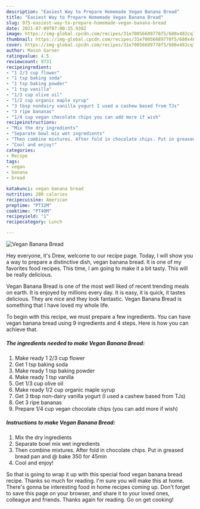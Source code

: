 ```yaml
---
description: "Easiest Way to Prepare Homemade Vegan Banana Bread"
title: "Easiest Way to Prepare Homemade Vegan Banana Bread"
slug: 975-easiest-way-to-prepare-homemade-vegan-banana-bread
date: 2021-07-09T07:00:15.938Z
image: https://img-global.cpcdn.com/recipes/31e70056689778f5/680x482cq70/vegan-banana-bread-recipe-main-photo.jpg
thumbnail: https://img-global.cpcdn.com/recipes/31e70056689778f5/680x482cq70/vegan-banana-bread-recipe-main-photo.jpg
cover: https://img-global.cpcdn.com/recipes/31e70056689778f5/680x482cq70/vegan-banana-bread-recipe-main-photo.jpg
author: Mason Garner
ratingvalue: 4.5
reviewcount: 9731
recipeingredient:
- "1 2/3 cup flower"
- "1 tsp baking soda"
- "1 tsp baking powder"
- "1 tsp vanilla"
- "1/3 cup olive oil"
- "1/2 cup organic maple syrup"
- "3 tbsp nondairy vanilla yogurt I used a cashew based from TJs"
- "3 ripe bananas"
- "1/4 cup vegan chocolate chips you can add more if wish"
recipeinstructions:
- "Mix the dry ingredients"
- "Separate bowl mix wet ingredients"
- "Then combine mixtures. After fold in chocolate chips. Put in greased bread pan and @ bake 350 for 45min"
- "Cool and enjoy!"
categories:
- Recipe
tags:
- vegan
- banana
- bread

katakunci: vegan banana bread 
nutrition: 280 calories
recipecuisine: American
preptime: "PT32M"
cooktime: "PT40M"
recipeyield: "1"
recipecategory: Lunch

---
```



![Vegan Banana Bread](https://img-global.cpcdn.com/recipes/31e70056689778f5/680x482cq70/vegan-banana-bread-recipe-main-photo.jpg)

Hey everyone, it's Drew, welcome to our recipe page. Today, I will show you a way to prepare a distinctive dish, vegan banana bread. It is one of my favorites food recipes. This time, I am going to make it a bit tasty. This will be really delicious.

Vegan Banana Bread is one of the most well liked of recent trending meals on earth. It is enjoyed by millions every day. It is easy, it is quick, it tastes delicious. They are nice and they look fantastic. Vegan Banana Bread is something that I have loved my whole life.




To begin with this recipe, we must prepare a few ingredients. You can have vegan banana bread using 9 ingredients and 4 steps. Here is how you can achieve that.

<!--inarticleads1-->

##### The ingredients needed to make Vegan Banana Bread:

1. Make ready 1 2/3 cup flower
1. Get 1 tsp baking soda
1. Make ready 1 tsp baking powder
1. Make ready 1 tsp vanilla
1. Get 1/3 cup olive oil
1. Make ready 1/2 cup organic maple syrup
1. Get 3 tbsp non-dairy vanilla yogurt (I used a cashew based from TJs)
1. Get 3 ripe bananas
1. Prepare 1/4 cup vegan chocolate chips (you can add more if wish)




<!--inarticleads2-->

##### Instructions to make Vegan Banana Bread:

1. Mix the dry ingredients
1. Separate bowl mix wet ingredients
1. Then combine mixtures. After fold in chocolate chips. Put in greased bread pan and @ bake 350 for 45min
1. Cool and enjoy!




So that is going to wrap it up with this special food vegan banana bread recipe. Thanks so much for reading. I'm sure you will make this at home. There's gonna be interesting food in home recipes coming up. Don't forget to save this page on your browser, and share it to your loved ones, colleague and friends. Thanks again for reading. Go on get cooking!
